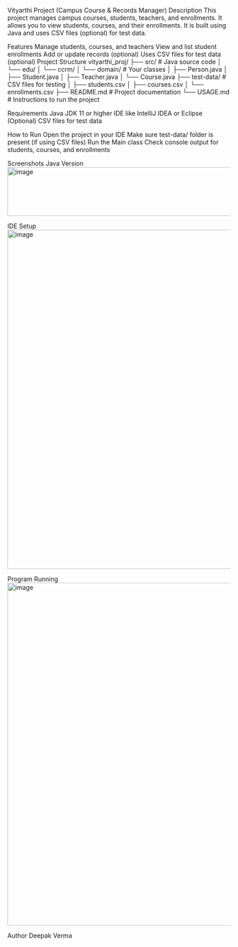 Vityarthi Project (Campus Course & Records Manager)
Description
This project manages campus courses, students, teachers, and enrollments. It allows you to view students, courses, and their enrollments. It is built using Java and uses CSV files (optional) for test data.

Features
Manage students, courses, and teachers
View and list student enrollments
Add or update records (optional)
Uses CSV files for test data (optional)
Project Structure
vityarthi_proj/ ├── src/ # Java source code │ └── edu/ │ └── ccrm/ │ └── domain/ # Your classes │ ├── Person.java │ ├── Student.java │ ├── Teacher.java │ └── Course.java ├── test-data/ # CSV files for testing │ ├── students.csv │ ├── courses.csv │ └── enrollments.csv ├── README.md # Project documentation └── USAGE.md # Instructions to run the project

Requirements
Java JDK 11 or higher
IDE like IntelliJ IDEA or Eclipse
(Optional) CSV files for test data

How to Run
Open the project in your IDE
Make sure test-data/ folder is present (if using CSV files)
Run the Main class
Check console output for students, courses, and enrollments

Screenshots
Java Version
<img width="822" height="110" alt="image" src="https://github.com/user-attachments/assets/4f79daa0-19c2-418f-aacb-5b7bb9431ddf" />

IDE Setup
<img width="837" height="764" alt="image" src="https://github.com/user-attachments/assets/29405194-a79b-4de1-9f1e-64197b619056" />

Program Running
<img width="825" height="772" alt="image" src="https://github.com/user-attachments/assets/db8d4ec6-8927-463e-974a-2bb4177e2f22" />



Author
Deepak Verma
